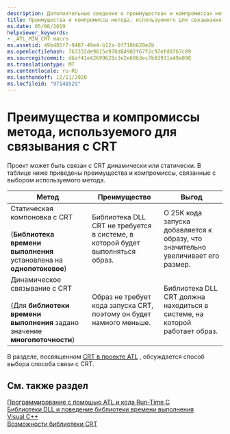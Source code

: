 ```yaml
---
description: Дополнительные сведения о преимуществах и компромиссах методов, используемых для связывания с CRT.
title: Преимущества и компромиссы метода, используемого для связывания с CRT
ms.date: 05/06/2019
helpviewer_keywords:
- _ATL_MIN_CRT macro
ms.assetid: 49b485f7-9487-49e4-b12a-0f710b620e2b
ms.openlocfilehash: 763332de9615e978d84902f67f2c97efd0767c89
ms.sourcegitcommit: d6af41e42699628c3e2e6063ec7b03931a49a098
ms.translationtype: MT
ms.contentlocale: ru-RU
ms.lasthandoff: 12/11/2020
ms.locfileid: "97148529"
---
```

# <a name="benefits-and-tradeoffs-of-the-method-used-to-link-to-the-crt"></a>Преимущества и компромиссы метода, используемого для связывания с CRT

Проект может быть связан с CRT динамически или статически. В таблице ниже приведены преимущества и компромиссы, связанные с выбором используемого метода.

|Метод|Преимущество|Выгод|
|------------|-------------|--------------|
|Статическая компоновка с CRT<br /><br /> (**Библиотека времени выполнения** установлена на **однопотоковое**)|Библиотека DLL CRT не требуется в системе, в которой будет выполняться образ.|О 25K кода запуска добавляется к образу, что значительно увеличивает его размер.|
|Динамическое связывание с CRT<br /><br /> (Для **библиотеки времени выполнения** задано значение **многопоточности**)|Образ не требует кода запуска CRT, поэтому он будет намного меньше.|Библиотека DLL CRT должна находиться в системе, на которой работает образ.|

В разделе, посвященном [CRT в проекте ATL](../atl/linking-to-the-crt-in-your-atl-project.md) , обсуждается способ выбора способа связи с CRT.

## <a name="see-also"></a>См. также раздел

[Программирование с помощью ATL и кода Run-Time C](../atl/programming-with-atl-and-c-run-time-code.md)<br/>
[Библиотеки DLL и поведение библиотеки времени выполнения Visual C++](../build/run-time-library-behavior.md)<br/>
[Возможности библиотеки CRT](../c-runtime-library/crt-library-features.md)
